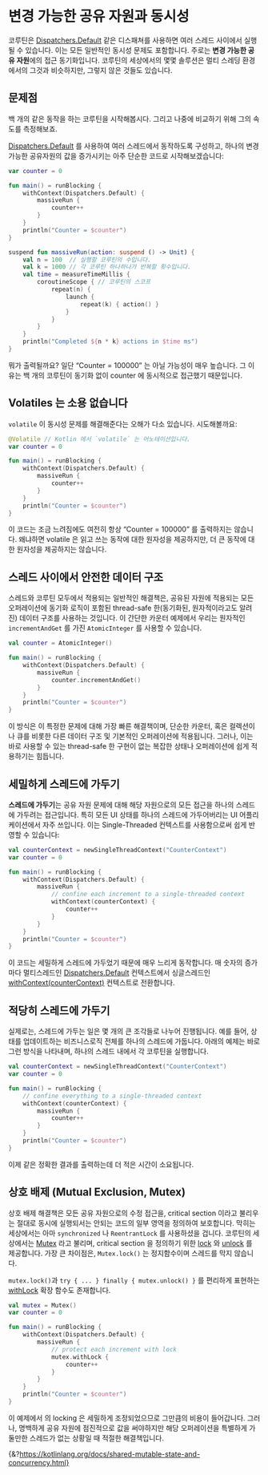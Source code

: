 # 변경 가능한 공유 자원과 동시성

코루틴은 [Dispatchers.Default](https://kotlinlang.org/api/kotlinx.coroutines/kotlinx-coroutines-core/kotlinx.coroutines/-dispatchers/-default.html) 같은 디스패쳐를 사용하면 여러 스레드 사이에서 실행될 수 있습니다. 이는 모든 일반적인 동시성 문제도 포함합니다. 주로는 **변경 가능한 공유 자원**에의 접근 동기화입니다. 코루틴의 세상에서의 몇몇 솔루션은 멀티 스레딩 환경에서의 그것과 비슷하지만, 그렇지 않은 것들도 있습니다.

## 문제점

백 개의 같은 동작을 하는 코루틴을 시작해봅시다. 그리고 나중에 비교하기 위해 그의 속도를 측정해보죠.

[Dispatchers.Default](https://kotlinlang.org/api/kotlinx.coroutines/kotlinx-coroutines-core/kotlinx.coroutines/-dispatchers/-default.html) 를 사용하여 여러 스레드에서 동작하도록 구성하고, 하나의 변경 가능한 공유자원의 값을 증가시키는 아주 단순한 코드로 시작해보겠습니다:

```kotlin
var counter = 0

fun main() = runBlocking {
    withContext(Dispatchers.Default) {
        massiveRun {
            counter++
        }
    }
    println("Counter = $counter")
}

suspend fun massiveRun(action: suspend () -> Unit) {
    val n = 100  // 실행할 코루틴의 수입니다.
    val k = 1000 // 각 코루틴 하나하나가 반복할 횟수입니다.
    val time = measureTimeMillis {
        coroutineScope { // 코루틴의 스코프
            repeat(n) {
                launch {
                    repeat(k) { action() }
                }
            }
        }
    }
    println("Completed ${n * k} actions in $time ms")
}
```

뭐가 출력될까요? 일단 “Counter = 100000” 는 아닐 가능성이 매우 높습니다. 그 이유는 백 개의 코루틴이 동기화 없이 counter 에 동시적으로 접근했기 때문입니다.

## Volatiles 는 소용 없습니다

`volatile` 이 동시성 문제를 해결해준다는 오해가 다소 있습니다. 시도해볼까요:

```kotlin
@Volatile // Kotlin 에서 `volatile` 는 어노테이션입니다. 
var counter = 0

fun main() = runBlocking {
    withContext(Dispatchers.Default) {
        massiveRun {
            counter++
        }
    }
    println("Counter = $counter")
}
```

이 코드는 조금 느려짐에도 여전히 항상 “Counter = 100000” 를 출력하지는 않습니다. 왜냐하면 volatile 은 읽고 쓰는 동작에 대한 원자성을 제공하지만, 더 큰 동작에 대한 원자성을 제공하지는 않습니다.

## 스레드 사이에서 안전한 데이터 구조

스레드와 코루틴 모두에서 적용되는 일반적인 해결책은, 공유된 자원에 적용되는 모든 오퍼레이션에 동기화 로직이 포함된 thread-safe 한(동기화된, 원자적이라고도 알려진) 데이터 구조를 사용하는 것입니다. 이 간단한 카운터 예제에서 우리는 원자적인 `incrementAndGet` 를 가진  `AtomicInteger` 를 사용할 수 있습니다.

```kotlin
val counter = AtomicInteger()

fun main() = runBlocking {
    withContext(Dispatchers.Default) {
        massiveRun {
            counter.incrementAndGet()
        }
    }
    println("Counter = $counter")
}
```

이 방식은 이 특정한 문제에 대해 가장 빠른 해결책이며, 단순한 카운터, 혹은 컬렉션이나 큐를 비롯한 다른 데이터 구조 및 기본적인 오퍼레이션에 적용됩니다. 그러나, 이는 바로 사용할 수 있는 thread-safe 한 구현이 없는 복잡한 상태나 오퍼레이션에 쉽게 적용하기는 힘듭니다.

## 세밀하게 스레드에 가두기

**스레드에 가두기**는 공유 자원 문제에 대해 해당 자원으로의 모든 접근을 하나의 스레드에 가두려는 접근입니다. 특히 모든 UI 상태를 하나의 스레드에 가두어버리는 UI 어플리케이션에서 자주 쓰입니다. 이는 Single-Threaded 컨텍스트를 사용함으로써 쉽게 반영할 수 있습니다:

```kotlin
val counterContext = newSingleThreadContext("CounterContext")
var counter = 0

fun main() = runBlocking {
    withContext(Dispatchers.Default) {
        massiveRun {
            // confine each increment to a single-threaded context
            withContext(counterContext) {
                counter++
            }
        }
    }
    println("Counter = $counter")
}
```

이 코드는 세밀하게 스레드에 가두었기 때문에 매우 느리게 동작합니다. 매 숫자의 증가 마다 멀티스레드인 [Dispatchers.Default](https://kotlinlang.org/api/kotlinx.coroutines/kotlinx-coroutines-core/kotlinx.coroutines/-dispatchers/-default.html) 컨텍스트에서 싱글스레드인 [withContext(counterContext)](https://kotlinlang.org/api/kotlinx.coroutines/kotlinx-coroutines-core/kotlinx.coroutines/with-context.html) 컨텍스트로 전환합니다.

## 적당히 스레드에 가두기

실제로는, 스레드에 가두는 일은 몇 개의 큰 조각들로 나누어 진행됩니다. 예를 들어, 상태를 업데이트하는 비즈니스로직 전체를 하나의 스레드에 가둡니다. 아래의 예제는 바로 그런 방식을 나타내며, 하나의 스레드 내에서 각 코루틴을 실행합니다.

```kotlin
val counterContext = newSingleThreadContext("CounterContext")
var counter = 0

fun main() = runBlocking {
    // confine everything to a single-threaded context
    withContext(counterContext) {
        massiveRun {
            counter++
        }
    }
    println("Counter = $counter")
}
```

이제 같은 정확한 결과를 출력하는데 더 적은 시간이 소요됩니다.

## 상호 배제 (Mutual Exclusion, Mutex)

상호 배제 해결책은 모든 공유 자원으로의 수정 접근을, critical section 이라고 불리우는 절대로 동시에 실행되서는 안되는 코드의 일부 영역을 정의하여 보호합니다. 막히는 세상에서는 아마 `synchronized` 나 `ReentrantLock` 를 사용하셨을 겁니다. 코루틴의 세상에서는 [Mutex](https://kotlinlang.org/api/kotlinx.coroutines/kotlinx-coroutines-core/kotlinx.coroutines.sync/-mutex/index.html) 라고 불리며, critical section 을 정의하기 위한 [lock](https://kotlinlang.org/api/kotlinx.coroutines/kotlinx-coroutines-core/kotlinx.coroutines.sync/-mutex/lock.html) 와 [unlock](https://kotlinlang.org/api/kotlinx.coroutines/kotlinx-coroutines-core/kotlinx.coroutines.sync/-mutex/unlock.html) 를 제공합니다. 가장 큰 차이점은, `Mutex.lock()` 는 정지함수이며 스레드를 막지 않습니다.

`mutex.lock()`과 `try { ... } finally { mutex.unlock() }` 를 편리하게 표현하는 [withLock](https://kotlinlang.org/api/kotlinx.coroutines/kotlinx-coroutines-core/kotlinx.coroutines.sync/with-lock.html) 확장 함수도 존재합니다.

```kotlin
val mutex = Mutex()
var counter = 0

fun main() = runBlocking {
    withContext(Dispatchers.Default) {
        massiveRun {
            // protect each increment with lock
            mutex.withLock {
                counter++
            }
        }
    }
    println("Counter = $counter")
}
```

이 예제에서 의 locking 은 세밀하게 조정되었으므로 그만큼의 비용이 들어갑니다. 그러나, 명백하게 공유 자원에 점진적으로 값을 써야하지만 해당 오퍼레이션을 특별하게 가둘만한 스레드가 없는 상황일 때 적절한 해결책입니다.

{&?https://kotlinlang.org/docs/shared-mutable-state-and-concurrency.html}